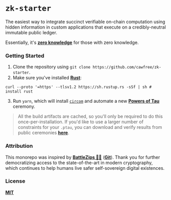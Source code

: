 # `zk-starter`

The easiest way to integrate succinct verifiable on-chain computation using hidden information in custom applications that execute on a credibly-neutral immutable public ledger.

Essentially, it's [__zero knowledge__](https://en.wikipedia.org/wiki/Zero-knowledge_proof) for those with zero knowledge.

### Getting Started

1. Clone the repository using `git clone https://github.com/cawfree/zk-starter`.
2. Make sure you've installed [__Rust__](https://www.rust-lang.org/):

```shell
curl --proto '=https' --tlsv1.2 https://sh.rustup.rs -sSf | sh # install rust
```
3. Run `yarn`, which will install [`circom`](https://docs.circom.io/) and automate a new [__Powers of Tau__](https://zkproof.org/2021/06/30/setup-ceremonies/#:~:text=The%20first%20phase%20referred%20to,NP%2Drelation%2Dspecific%20CRS.) ceremony.
 
> All the build artifacts are cached, so you'll only be required to do this once-per-installation. If you'd like to use a larger number of constraints for your `.ptau`, you can download and verify results from public ceremonies [__here__](https://www.dropbox.com/sh/mn47gnepqu88mzl/AACaJkBU7mmCq8uU8ml0-0fma?dl=0).

### Attribution

This monorepo was inspired by [__BattleZips 🏴‍☠️__](https://twitter.com/Battlezips) ([__Git__](https://github.com/BattleZips/BattleZips)). Thank you for further democratizing access to the state-of-the-art in modern cryptography, which continues to help humans live safer self-sovereign digital existences.

### License
[__MIT__](./LICENSE)
